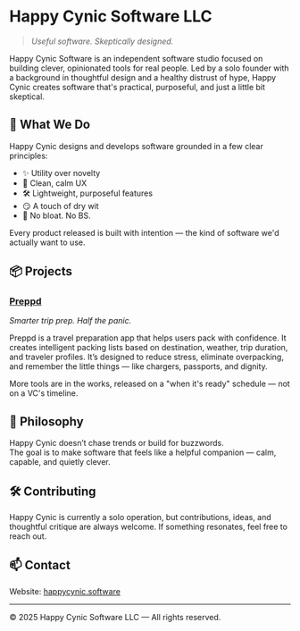 # Happy Cynic Software LLC

> *Useful software. Skeptically designed.*

Happy Cynic Software is an independent software studio focused on building clever, opinionated tools for real people. Led by a solo founder with a background in thoughtful design and a healthy distrust of hype, Happy Cynic creates software that's practical, purposeful, and just a little bit skeptical.

## 🧠 What We Do

Happy Cynic designs and develops software grounded in a few clear principles:

- ✨ Utility over novelty  
- 🧼 Clean, calm UX  
- 🛠️ Lightweight, purposeful features  
- 😏 A touch of dry wit  
- 🚫 No bloat. No BS.

Every product released is built with intention — the kind of software we'd actually want to use.

## 📦 Projects

### [Preppd](https://github.com/HappyCynic/preppd)
*Smarter trip prep. Half the panic.*

Preppd is a travel preparation app that helps users pack with confidence. It creates intelligent packing lists based on destination, weather, trip duration, and traveler profiles. It’s designed to reduce stress, eliminate overpacking, and remember the little things — like chargers, passports, and dignity.

More tools are in the works, released on a "when it's ready" schedule — not on a VC's timeline.

## 🎯 Philosophy

Happy Cynic doesn’t chase trends or build for buzzwords.  
The goal is to make software that feels like a helpful companion — calm, capable, and quietly clever.

## 🛠️ Contributing

Happy Cynic is currently a solo operation, but contributions, ideas, and thoughtful critique are always welcome. If something resonates, feel free to reach out.

## 📫 Contact
 
Website: [happycynic.software](https://happycynic.software)

---

© 2025 Happy Cynic Software LLC — All rights reserved.
